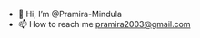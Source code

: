 - 👋 Hi, I’m @Pramira-Mindula
- 📫 How to reach me pramira2003@gmail.com

<!---
Pramira-Mindula/Pramira-Mindula is a ✨ special ✨ repository because its `README.md` (this file) appears on your GitHub profile.
You can click the Preview link to take a look at your changes.
--->
